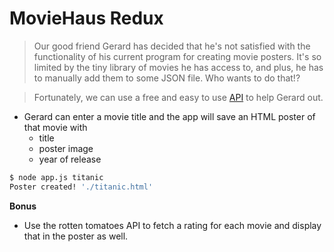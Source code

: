 # MovieHaus Redux

> Our good friend Gerard has decided that he's not satisfied with the functionality of his current program for creating movie posters. It's so limited by the tiny library of movies he has access to, and plus, he has to manually add them to some JSON file. Who wants to do that!?

> Fortunately, we can use a free and easy to use <a href="http://www.omdbapi.com/">API</a> to help Gerard out.

- Gerard can enter a movie title and the app will save an HTML poster of that movie with
  * title
  * poster image
  * year of release

```bash
$ node app.js titanic
Poster created! './titanic.html'
```

**Bonus**
- Use the rotten tomatoes API to fetch a rating for each movie and display that in the poster as well.